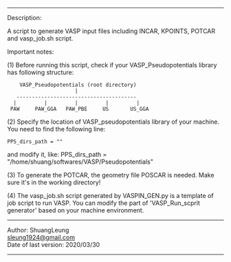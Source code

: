 ---------------------------------------------------------------------------------------------------------------------------
Description: 

A script to generate VASP input files including INCAR, KPOINTS, POTCAR and vasp_job.sh script.

Important notes:

(1) Before running this script, check if your VASP_Pseudopotentials library has
    following structure:

        VASP_Pseudopotentials (root directory)
                          |
       ---------------------------------------
      |         |         |         |         |
     PAW     PAW_GGA   PAW_PBE     US       US_GGA

(2) Specify the location of VASP_pseudopotentials library of your machine.
    You need to find the following line:  

    PPS_dirs_path = ""  
   and modify it, like:
   PPS_dirs_path = "/home/shuang/softwares/VASP/Pseudopotentials"

(3) To generate the POTCAR, the geometry file POSCAR is needed. Make sure it's in the working directory!

(4) The vasp_job.sh script generated by VASPIN_GEN.py is a template of job script to run VASP. You can modify the part of                   'VASP_Run_scprit generator' based on your machine environment.

---------------------------------------------------------------------------------------------------------------------------
Author: ShuangLeung  
sleung1924@gmail.com                      
Date of last version: 2020/03/30

---------------------------------------------------------------------------------------------------------------------------
